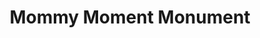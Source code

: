 ---
pid: llg95
title: Mommy Moment Monument
location_transcription: Old City
coordinates: "[-75.145406493672, 39.941618591631]"
zipcode: '19046'
gen_neighborhood: 
neighborhood: 
outside_phl: 'Jenkintown PA '
age: '14'
age_range: 13-19
instagram: 
image_file_name: llg_95.jpg
proposal_transcription: |-
  Mommy putting baby up on pedestal
  baby

  Mommy Moment Monument

  To all single parents
topic: Family,Uplifting,Women
topic_summary: 0, 0, 0
type: Sculpture Statue,Memorial
keywords_other: pedestal, baby, mother, single parents
credit: Charlotte
image_labels: 
twitter: 
facebook: 
permalink: "/monuments/llg95/"
layout: item-page
---